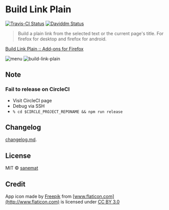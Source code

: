 # Build Link Plain

[![Travis-CI Status][travis-image]][travis-url] [![Daviddm Status][daviddm-image]][daviddm-url]

> Build a plain link from the selected text or the current page's title. For firefox for desktop and firefox for android.

[Build Link Plain :: Add-ons for Firefox](https://addons.mozilla.org/addon/build-link-plain/)

![menu](https://cloud.githubusercontent.com/assets/75448/12701541/50e3313c-c84f-11e5-92d4-251782aafac1.png)
![build-link-plain](https://cloud.githubusercontent.com/assets/75448/12701486/18938e54-c84e-11e5-8201-5935dcb350a2.png)


## Note

### Fail to release on CircleCI

* Visit CircleCI page
* Debug via SSH
* `% cd $CIRCLE_PROJECT_REPONAME && npm run release`


## Changelog

[changelog.md](./changelog.md).


## License

MIT © [sanemat](http://sane.jp)


## Credit

App icon made by [Freepik](http://www.freepik.com) from [www.flaticon.com](http://www.flaticon.com) is licensed under [CC BY 3.0](http://creativecommons.org/licenses/by/3.0/)


[travis-url]: https://travis-ci.org/dogwalk/firefox-build-link-plain
[travis-image]: https://img.shields.io/travis/dogwalk/firefox-build-link-plain/master.svg?style=flat-square&label=travis
[daviddm-url]: https://david-dm.org/dogwalk/firefox-build-link-plain
[daviddm-image]: https://img.shields.io/david/dogwalk/firefox-build-link-plain.svg?style=flat-square
